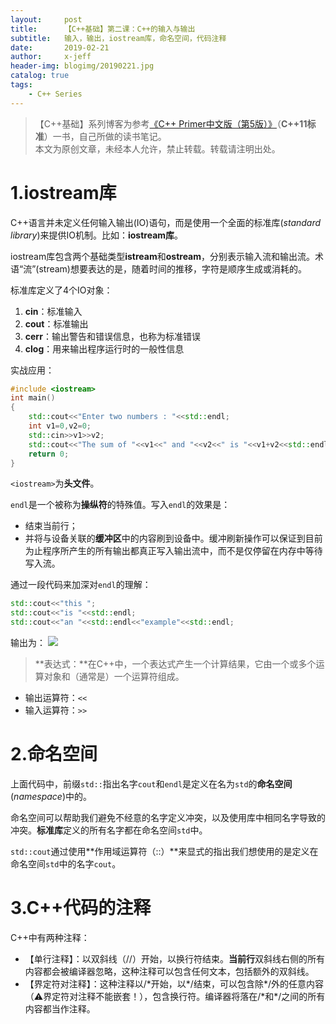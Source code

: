 ```yaml
---
layout:     post
title:      【C++基础】第二课：C++的输入与输出
subtitle:   输入，输出，iostream库，命名空间，代码注释
date:       2019-02-21
author:     x-jeff
header-img: blogimg/20190221.jpg
catalog: true
tags:
    - C++ Series
---
```

>【C++基础】系列博客为参考[《C++ Primer中文版（第5版）》](https://www.phei.com.cn/module/goods/wssd_content.jsp?bookid=37655)（**C++11标准**）一书，自己所做的读书笔记。  
>本文为原创文章，未经本人允许，禁止转载。转载请注明出处。

# 1.iostream库

C++语言并未定义任何输入输出(IO)语句，而是使用一个全面的标准库(*standard library*)来提供IO机制。比如：**iostream库**。

iostream库包含两个基础类型**istream**和**ostream**，分别表示输入流和输出流。术语“流”(stream)想要表达的是，随着时间的推移，字符是顺序生成或消耗的。

标准库定义了4个IO对象：

1. **cin**：标准输入
2. **cout**：标准输出
3. **cerr**：输出警告和错误信息，也称为标准错误
4. **clog**：用来输出程序运行时的一般性信息

实战应用：

```c++
#include <iostream>
int main()
{
    std::cout<<"Enter two numbers : "<<std::endl;
    int v1=0,v2=0;
    std::cin>>v1>>v2;
    std::cout<<"The sum of "<<v1<<" and "<<v2<<" is "<<v1+v2<<std::endl;
    return 0;
}
```

`<iostream>`为**头文件**。

`endl`是一个被称为**操纵符**的特殊值。写入`endl`的效果是：

* 结束当前行；
* 并将与设备关联的**缓冲区**中的内容刷到设备中。缓冲刷新操作可以保证到目前为止程序所产生的所有输出都真正写入输出流中，而不是仅停留在内存中等待写入流。

通过一段代码来加深对`endl`的理解：

```c++
std::cout<<"this ";
std::cout<<"is "<<std::endl;
std::cout<<"an "<<std::endl<<"example"<<std::endl;
```

输出为：
![](https://xjeffblogimg.oss-cn-beijing.aliyuncs.com/BLOGIMG/BlogImage/CPPSeries/Lesson2/2x1.jpg)

>**表达式：**在C++中，一个表达式产生一个计算结果，它由一个或多个运算对象和（通常是）一个运算符组成。

* 输出运算符：`<<`
* 输入运算符：`>>`

# 2.命名空间

上面代码中，前缀`std::`指出名字`cout`和`endl`是定义在名为`std`的**命名空间**(*namespace*)中的。

命名空间可以帮助我们避免不经意的名字定义冲突，以及使用库中相同名字导致的冲突。**标准库**定义的所有名字都在命名空间`std`中。

`std::cout`通过使用**作用域运算符（::）**来显式的指出我们想使用的是定义在命名空间`std`中的名字`cout`。

# 3.C++代码的注释

C++中有两种注释：

* 【单行注释】：以双斜线（//）开始，以换行符结束。**当前行**双斜线右侧的所有内容都会被编译器忽略，这种注释可以包含任何文本，包括额外的双斜线。
* 【界定符对注释】：这种注释以/\*开始，以\*/结束，可以包含除\*/外的任意内容（⚠️界定符对注释不能嵌套！），包含换行符。编译器将落在/\*和\*/之间的所有内容都当作注释。